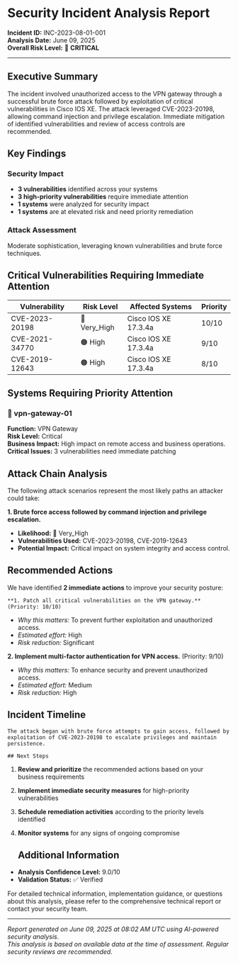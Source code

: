 # Security Incident Analysis Report

**Incident ID:** INC-2023-08-01-001  
**Analysis Date:** June 09, 2025  
**Overall Risk Level:** 🔴 **CRITICAL**

---

## Executive Summary

The incident involved unauthorized access to the VPN gateway through a successful brute force attack followed by exploitation of critical vulnerabilities in Cisco IOS XE. The attack leveraged CVE-2023-20198, allowing command injection and privilege escalation. Immediate mitigation of identified vulnerabilities and review of access controls are recommended.

## Key Findings

### Security Impact
- **3 vulnerabilities** identified across your systems
- **3 high-priority vulnerabilities** require immediate attention
- **1 systems** were analyzed for security impact
- **1 systems** are at elevated risk and need priority remediation

### Attack Assessment
Moderate sophistication, leveraging known vulnerabilities and brute force techniques.

## Critical Vulnerabilities Requiring Immediate Attention

| Vulnerability | Risk Level | Affected Systems | Priority |
|---------------|------------|------------------|----------|
| CVE-2023-20198 | 🔴 Very_High | Cisco IOS XE 17.3.4a | 10/10 |
| CVE-2021-34770 | 🟠 High | Cisco IOS XE 17.3.4a | 9/10 |
| CVE-2019-12643 | 🟠 High | Cisco IOS XE 17.3.4a | 8/10 |


## Systems Requiring Priority Attention

### 🔴 vpn-gateway-01
**Function:** VPN Gateway  
**Risk Level:** Critical  
**Business Impact:** High impact on remote access and business operations.  
**Critical Issues:** 3 vulnerabilities need immediate patching  


## Attack Chain Analysis

The following attack scenarios represent the most likely paths an attacker could take:

**1. Brute force access followed by command injection and privilege escalation.**
   - **Likelihood:** 🔴 Very_High
   - **Vulnerabilities Used:** CVE-2023-20198, CVE-2019-12643
   - **Potential Impact:** Critical impact on system integrity and access control.



## Recommended Actions

We have identified **2 immediate actions** to improve your security posture:

    **1. Patch all critical vulnerabilities on the VPN gateway.** (Priority: 10/10)
   - *Why this matters:* To prevent further exploitation and unauthorized access.
   - *Estimated effort:* High
   - *Risk reduction:* Significant

**2. Implement multi-factor authentication for VPN access.** (Priority: 9/10)
   - *Why this matters:* To enhance security and prevent unauthorized access.
   - *Estimated effort:* Medium
   - *Risk reduction:* High

## Incident Timeline

    The attack began with brute force attempts to gain access, followed by exploitation of CVE-2023-20198 to escalate privileges and maintain persistence.

    ## Next Steps

1. **Review and prioritize** the recommended actions based on your business requirements
2. **Implement immediate security measures** for high-priority vulnerabilities
3. **Schedule remediation activities** according to the priority levels identified
4. **Monitor systems** for any signs of ongoing compromise

    ## Additional Information

- **Analysis Confidence Level:** 9.0/10
- **Validation Status:** ✅ Verified

For detailed technical information, implementation guidance, or questions about this analysis, please refer to the comprehensive technical report or contact your security team.

---

*Report generated on June 09, 2025 at 08:02 AM UTC using AI-powered security analysis.*  
*This analysis is based on available data at the time of assessment. Regular security reviews are recommended.*